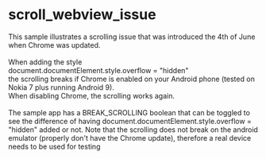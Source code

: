 # scroll_webview_issue
This sample illustrates a scrolling issue that was introduced the 4th of June when Chrome was updated.<br/><br/>
When adding the style <br/>document.documentElement.style.overflow = "hidden" <br/> the scrolling breaks if Chrome is enabled on your Android phone (tested on Nokia 7 plus running Android 9). <br/>When disabling Chrome, the scrolling works again.<br/><br/>
The sample app has a BREAK_SCROLLING boolean that can be toggled to see the difference of having 
document.documentElement.style.overflow = "hidden" 
added or not.
Note that the scrolling does not break on the android emulator (properly don't have the Chrome update), therefore a real device needs to be used for testing

